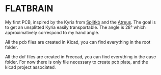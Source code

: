 # FLATBRAIN
My first PCB, inspired by the Kyria from [Splitkb](https://splitkb.com) and the [Atreus](https://github.com/technomancy/atreus).
The goal is to get an unsplitted Kyria easily transportable.
The angle is 28° which approximatively correspond to my hand angle.

All the pcb files are created in Kicad, you can find everything in the root folder.

All the dxf files are created in Freecad, you can find everything in the case folder.
For now there is only file necessary to create pcb plate, and the kicad project associated.
